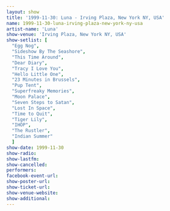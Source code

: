 ```yaml
---
layout: show
title: '1999-11-30: Luna - Irving Plaza, New York NY, USA'
name: 1999-11-30-luna-irving-plaza-new-york-ny-usa
artist-name: 'Luna'
show-venue: 'Irving Plaza, New York NY, USA'
show-setlist: [
  "Egg Nog",
  "Sideshow By The Seashore",
  "This Time Around",
  "Dear Diary",
  "Tracy I Love You",
  "Hello Little One",
  "23 Minutes in Brussels",
  "Pup Tent",
  "Superfreaky Memories",
  "Moon Palace",
  "Seven Steps to Satan",
  "Lost In Space",
  "Time to Quit",
  "Tiger Lily",
  "IHOP",
  "The Rustler",
  "Indian Summer"
  ]
show-date: 1999-11-30
show-radio: 
show-lastfm: 
show-cancelled: 
performers: 
facebook-event-url: 
show-poster-url: 
show-ticket-url: 
show-venue-website: 
show-additional: 
---
```


